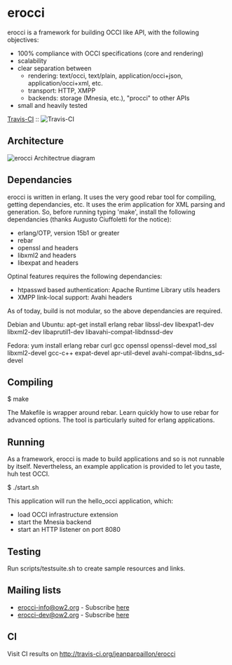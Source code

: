 # erocci

erocci is a framework for building OCCI like API, with the following objectives:
* 100% compliance with OCCI specifications (core and rendering)
* scalability
* clear separation between 
  * rendering: text/occi, text/plain, application/occi+json, application/occi+xml, etc.
  * transport: HTTP, XMPP
  * backends: storage (Mnesia, etc.), "procci" to other APIs
* small and heavily tested

[Travis-CI](http://travis-ci.org/jeanparpaillon/erocci) :: ![Travis-CI](https://secure.travis-ci.org/jeanparpaillon/erocci.png)

## Architecture

<img src="https://raw.github.com/jeanparpaillon/erocci/master/doc/erocci.png" alt="erocci Architectrue diagram" />

## Dependancies

erocci is written in erlang. It uses the very good rebar tool for
compiling, getting dependancies, etc.  It uses the erim application
for XML parsing and generation.  So, before running typing 'make',
install the following dependancies (thanks Augusto Ciuffoletti for the
notice):

* erlang/OTP, version 15b1 or greater
* rebar
* openssl and headers
* libxml2 and headers
* libexpat and headers

Optinal features requires the following dependancies:
* htpasswd based authentication: Apache Runtime Library utils headers
* XMPP link-local support: Avahi headers

As of today, build is not modular, so the above dependancies are required.

Debian and Ubuntu: apt-get install erlang rebar libssl-dev libexpat1-dev libxml2-dev libaprutil1-dev libavahi-compat-libdnssd-dev

Fedora: yum install erlang rebar curl gcc openssl openssl-devel  mod_ssl libxml2-devel gcc-c++ expat-devel apr-util-devel avahi-compat-libdns_sd-devel


## Compiling

$ make

The Makefile is wrapper around rebar. Learn quickly how to use rebar
for advanced options. The tool is particularly suited for erlang
applications.

## Running

As a framework, erocci is made to build applications and so is not
runnable by itself. Nevertheless, an example application is provided
to let you taste, huh test OCCI.

$ ./start.sh

This application will run the hello_occi application, which:
* load OCCI infrastructure extension
* start the Mnesia backend
* start an HTTP listener on port 8080

## Testing

Run scripts/testsuite.sh to create sample resources and links.

## Mailing lists

* [erocci-info@ow2.org](mailto:erocci-info@ow2.org) - Subscribe [here](http://forge.ow2.org/mail/?group_id=429)
* [erocci-dev@ow2.org](mailto:erocci-dev@ow2.org) - Subscribe [here](http://forge.ow2.org/mail/?group_id=429)

## CI

Visit CI results on http://travis-ci.org/jeanparpaillon/erocci
